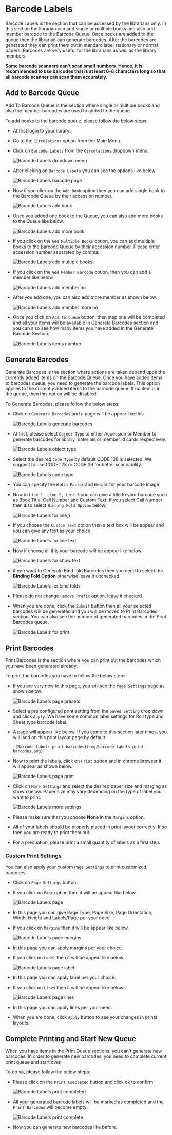 # Barcode Labels

Barcode Labels is the section that can be accessed by the librarians only. In this section the librarian can add single or multiple books and also add member barcode to the Barcode Queue. Once books are added to the queue then the librarian can generate barcodes. After the barcodes are generated they can print them out in standard label stationary or normal papers. Barcodes are very useful for the librarians as well as the library members. 

**Some barcode scanners can't scan small numbers. Hence, it is recommended to use barcodes that is at least 6-8 characters long so that all barcode scanner can scan them accurately.**

## Add to Barcode Queue

Add To Barcode Queue is the section where single or multiple books and also the member barcodes are used to added to the queue.

To add books to the barcode queue, please follow the below steps:

* At first login to your library.
* Go to the  `Circulations` option from the Main Menu.
* Click on `Barcode Labels` from the `Circulations` dropdown menu.

    ![Barcode Labels dropdown menu](img/barcode-labels-dropdown-menu.png)

* After clicking on `Barcode Labels` you can see the options like below.

    ![Barcode Labels barcode page](img/barcode-labels-barcode-page.png)

* Now if you click on the `Add Book` option then you can add single book to the Barcode Queue by their accession number.

    ![Barcode Labels add book](img/barcode-labels-add-book.png)

* Once you added one book to the Queue, you can also add more books to the Queue like below.

     ![Barcode Labels add more book](img/barcode-labels-add-more-book.png)


* If you click on the `Add Multiple Books` option, you can add multiple books to the Barcode Queue by their accession number. Please enter accession number separated by comma.

    ![Barcode Labels add multiple books](img/barcode-labels-add-multiple-books.png)

* If you click on the `Add Member Barcode` option, then you can add a member like below.

    ![Barcode Labels add member no](img/barcode-labels-member-no.png)

 * After you add one, you can also add more member as shown below.

    ![Barcode Labels add member more no](img/barcode-labels-more-member-no.png)


* Once you click on `Add to Queue` button, then step one will be completed and all your items will be available in Generate Barcodes section and you can also see how many items you have added in the Generate Barcode Section.
 
    ![Barcode Labels items number](img/barcode-labels-items-number.png)

## Generate Barcodes

Generate Barcodes is the section where actions are taken depend upon the currently added items on the Barcode Queue.
Once you have added items to barcodes queue, you need to generate the barcode labels. This option applies to the currently added items to the barcode queue. If no item is in the queue, then this option will be disabled.


To Generate Barcodes, please follow the below steps:

* Click on `Generate Barcodes` and a page will be appear like this.

     ![Barcode Labels generate barcodes](img/barcode-labels-generate-barcodes.png)

* At first, please select `Object Type` to either Accession or Member to generate barcodes for library materials or member id cards respectively.


     ![Barcode Labels object type](img/barcode-labels-object-type.png) 



* Select the desired `Code Type` by default CODE 128 is selected. We suggest to use CODE 128 or CODE 39 for better scannability.

     ![Barcode Labels code type](img/barcode-labels-code-type.png)
     

* You can specify the `Width Factor` and `Height` for your barcode image.
* Now in `Line 1, Line 2, Line 3` you can give a title to your barcode such as Book Title, Call Number and Custom Text. If you select Call Number then also select `Binding Fold Option` below.

     ![Barcode Labels for line_1](img/barcode-labels-for-line_1.png) 


* If you choose the `Custom Text` option then a text box will be appear and you can give any text as your choice.

     ![Barcode Labels for line text](img/barcode-labels-line-text.png) 

* Now if choose all this your barcode will be appear like below.

     ![Barcode Labels for show text](img/barcode-labels-show-text.png)

* if you want to Generate Bind fold Barcodes then you need to select the **Binding Fold Option** otherwise leave it unchecked.

     ![Barcode Labels for bind folds](img/barcode-labels-bind-folds.png)  


* Please do not change `Remove Prefix` option, leave it checked.
* When you are done, click the `Submit` button then all your selected barcodes will be generated and you will be moved to Print Barcodes section. You can also see the number of generated barcodes in the Print Barcodes queue.

     ![Barcode Labels for print](img/barcode-labels-print.png)


## Print Barcodes

Print Barcodes is the section where you can print out the barcodes which you have been generated already.

To print the barcodes you have to follow the below steps:

* If you are very new to this page, you will see the `Page Settings` page as shown below.

     ![Barcode Labels page presets](img/barcode-labels-page-presets.png)


* Select a pre configured print setting from the `Saved Setting` drop down and click `Apply`. We have some common label settings for Roll type and Sheet type barcode label.
* A page will appear like below. If you come to this section later times, you will land on this print layout page by default.

      ![Barcode Labels print barcodes](img/barcode-labels-print-barcodes.png)



* Now to print the labels, click on `Print` button and in chrome browser it will appear as shown below.

     ![Barcode Labels page print](img/barcode-labels-page-print.png)

* Click on `More Settings` and select the desired paper size and marging as shown below. Paper size may vary depending on the type of label you want to print.

     ![Barcode Labels more settings](img/barcode-labels-more-settings.png)

* Please make sure that you choose **None** in the `Margins` option.
* All of your labels should be properly placed in print layout correctly. If so then you are ready to print them out.
* For a precuation, please print a small quantity of labels as a first step.

### Custom Print Settings

 You can also apply your custom `Page Settings` to print customized barcodes.


* Click on `Page Settings` button.
* If you click on `Page` option then it will be appear like below.


    ![Barcode Labels page](img/barcode-labels-page.png)

      
* In this page you can give Page Type, Page Size, Page Orientation, Width, Height and Labels/Page per your need.
* If you click on `Margins` then it will be appear like below.

     ![Barcode Labels page margins](img/barcode-labels-page-margins.png)

* In this page you can apply margins per your choice.
* If you click on `Label` then it will be appear like below.

     ![Barcode Labels page label](img/barcode-labels-page-label.png)

* In this page you can apply label per your choice.
* If you click on `Lines` then it will be appear like below.

     ![Barcode Labels page lines](img/barcode-labels-page-lines.png)

* In this page you can apply lines per your need.
* When you are done, click `Apply` button to see your changes in prints layouts.

## Complete Printing and Start New Queue

When you have items in the Print Queue sections, you can't generate new barcodes. In order to generate new barcodes, you need to complete current print queue and start over.

To do so, please follow the below steps:

* Please click on the `Print Completed` button and click ok to confirm. 

    ![Barcode Labels print completed](img/barcode-labels-print-completed.png)

* All your generated barcode labels will be marked as completed and the `Print Barcodes` will become empty.

    ![Barcode Labels print complete](img/barcode-labels-print-complete.png)

* Now you can generate new barcodes like before.


